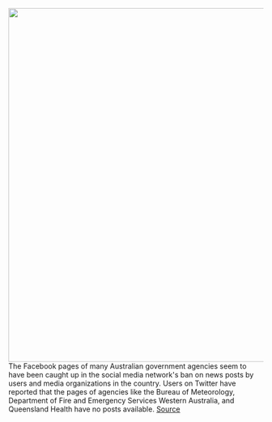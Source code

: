 <img src='https://cdn.vox-cdn.com/thumbor/_I8Rvi-wF19tN9fcfyXxQwIqWMs=/0x0:2040x1360/1200x800/filters:focal(857x517:1183x843)/cdn.vox-cdn.com/uploads/chorus_image/image/68833669/jbareham_180405_1777_facebook_0001.0.jpg' width='700px' /><br/>
The Facebook pages of many Australian government agencies seem to have been caught up in the social media network's ban on news posts by users and media organizations in the country. Users on Twitter have reported that the pages of agencies like the Bureau of Meteorology, Department of Fire and Emergency Services Western Australia, and Queensland Health have no posts available.
<a href='https://www.theverge.com/2021/2/17/22288256/facebook-australia-news-ban-governmental-agency-accounts'> Source <a/>
